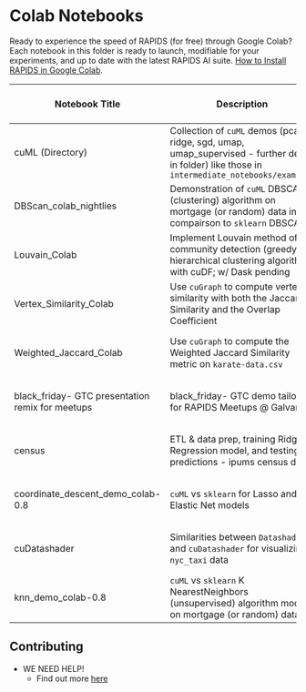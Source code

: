 # Colab Notebooks
Ready to experience the speed of RAPIDS (for free) through Google Colab? Each notebook in this folder is ready to launch, modifiable for your experiments, and up to date with the latest RAPIDS AI suite. [How to Install RAPIDS in Google Colab](https://link.medium.com/BRm4oW2pD1).

| Notebook Title | Description | Launch in Colab|
|----------------|----------------|----------------|
| cuML (Directory) | Collection of `cuML` demos (pca, ridge, sgd, umap, umap_supervised - further desc in folder) like those in `intermediate_notebooks/examples` |[cuML](https://github.com/rapidsai/notebooks-contrib/tree/branch-0.12/colab_notebooks/cuml)|
| DBScan_colab_nightlies | Demonstration of `cuML` DBSCAN (clustering) algorithm on mortgage (or random) data in compairson to `sklearn` DBSCAN|[![Google Colab Badge](https://colab.research.google.com/assets/colab-badge.svg)](https://colab.research.google.com/github/rapidsai/notebooks-contrib/blob/branch-0.12/colab_notebooks/DBScan_colab_nightlies.ipynb)|
| Louvain_Colab | Implement Louvain method of community detection (greedy hierarchical clustering algorithm) with cuDF; w/ Dask pending |[![Google Colab Badge](https://colab.research.google.com/assets/colab-badge.svg)](https://colab.research.google.com/github/rapidsai/notebooks-contrib/blob/branch-0.12/colab_notebooks/Louvain_Colab.ipynb)|
| Vertex_Similarity_Colab | Use `cuGraph` to compute vertex similarity with both the Jaccard Similarity and the Overlap Coefficient |[![Google Colab Badge](https://colab.research.google.com/assets/colab-badge.svg)](https://colab.research.google.com/github/rapidsai/notebooks-contrib/blob/branch-0.12/colab_notebooks/Vertex_Similarity_Colab.ipynb)|
| Weighted_Jaccard_Colab | Use `cuGraph` to compute the Weighted Jaccard Similarity metric on `karate-data.csv` |[![Google Colab Badge](https://colab.research.google.com/assets/colab-badge.svg)](https://colab.research.google.com/github/rapidsai/notebooks-contrib/blob/branch-0.12/colab_notebooks/Weighted_Jaccard_Colab.ipynb)|
| black_friday- GTC presentation remix for meetups | black_friday- GTC demo tailored for RAPIDS Meetups @ Galvanize |[![Google Colab Badge](https://colab.research.google.com/assets/colab-badge.svg)](https://colab.research.google.com/github/rapidsai/notebooks-contrib/blob/branch-0.12/colab_notebooks/black_friday-%20GTC%20presentation%20remix%20for%20meetups.ipynb)|
| census | ETL & data prep, training Ridge Regression model, and testing predictions - ipums census data |[![Google Colab Badge](https://colab.research.google.com/assets/colab-badge.svg)](https://colab.research.google.com/github/rapidsai/notebooks-contrib/blob/branch-0.12/colab_notebooks/census.ipynb)|
| coordinate_descent_demo_colab-0.8 | `cuML` vs `sklearn` for Lasso and Elastic Net models |[![Google Colab Badge](https://colab.research.google.com/assets/colab-badge.svg)](https://colab.research.google.com/github/rapidsai/notebooks-contrib/blob/branch-0.12/colab_notebooks/coordinate_descent_demo_colab-0.8.ipynb)|
| cuDatashader | Similarities between `Datashader` and `cuDatashader` for visualizing `nyc_taxi` data |[![Google Colab Badge](https://colab.research.google.com/assets/colab-badge.svg)](https://colab.research.google.com/github/rapidsai/notebooks-contrib/blob/branch-0.12/colab_notebooks/cuDatashader.ipynb)|
| knn_demo_colab-0.8 | `cuML` vs `sklearn` K NearestNeighbors (unsupervised) algorithm models on mortgage (or random) data |[![Google Colab Badge](https://colab.research.google.com/assets/colab-badge.svg)](https://colab.research.google.com/github/rapidsai/notebooks-contrib/blob/branch-0.12/colab_notebooks/knn_demo_colab-0.8.ipynb)|

## Contributing 
- WE NEED HELP!
  - Find out more [here](https://github.com/rapidsai/notebooks-contrib/blob/master/CONTRIBUTING.md)
